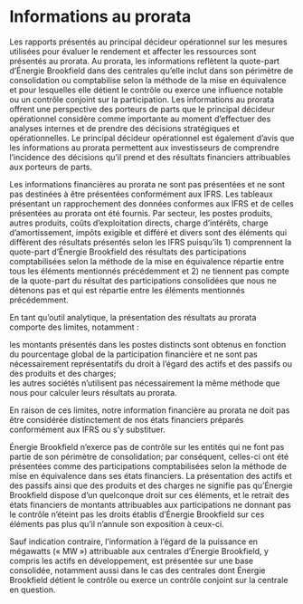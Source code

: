 # Informations au prorata

Les rapports présentés au principal décideur opérationnel sur les mesures utilisées pour évaluer le rendement et affecter les ressources sont présentés au prorata. Au prorata, les informations reflètent la quote-part d’Énergie Brookfield dans des centrales qu’elle inclut dans son périmètre de consolidation ou comptabilise selon la méthode de la mise en équivalence et pour lesquelles elle détient le contrôle ou exerce une influence notable ou un contrôle conjoint sur la participation. Les informations au prorata offrent une perspective des porteurs de parts que le principal décideur opérationnel considère comme importante au moment d’effectuer des analyses internes et de prendre des décisions stratégiques et opérationnelles. Le principal décideur opérationnel est également d’avis que les informations au prorata permettent aux investisseurs de comprendre l’incidence des décisions qu’il prend et des résultats financiers attribuables aux porteurs de parts.

Les informations financières au prorata ne sont pas présentées et ne sont pas destinées à être présentées conformément aux IFRS. Les tableaux présentant un rapprochement des données conformes aux IFRS et de celles présentées au prorata ont été fournis. Par secteur, les postes produits, autres produits, coûts d’exploitation directs, charge d’intérêts, charge d’amortissement, impôts exigible et différé et divers sont des éléments qui diffèrent des résultats présentés selon les IFRS puisqu’ils 1) comprennent la quote-part d’Énergie Brookfield des résultats des participations comptabilisées selon la méthode de la mise en équivalence répartie entre tous les éléments mentionnés précédemment et 2) ne tiennent pas compte de la quote-part du résultat des participations consolidées que nous ne détenons pas et qui est répartie entre les éléments mentionnés précédemment.

En tant qu’outil analytique, la présentation des résultats au prorata comporte des limites, notamment :

les montants présentés dans les postes distincts sont obtenus en fonction du pourcentage global de la participation financière et ne sont pas nécessairement représentatifs du droit à l’égard des actifs et des passifs ou des produits et des charges;   
les autres sociétés n’utilisent pas nécessairement la même méthode que nous pour calculer leurs résultats au prorata.

En raison de ces limites, notre information financière au prorata ne doit pas être considérée distinctement de nos états financiers préparés conformément aux IFRS ou s’y substituer.

Énergie Brookfield n’exerce pas de contrôle sur les entités qui ne font pas partie de son périmètre de consolidation; par conséquent, celles-ci ont été présentées comme des participations comptabilisées selon la méthode de mise en équivalence dans ses états financiers. La présentation des actifs et des passifs ainsi que des produits et des charges ne signifie pas qu’Énergie Brookfield dispose d’un quelconque droit sur ces éléments, et le retrait des états financiers de montants attribuables aux participations ne donnant pas le contrôle n’éteint pas les droits établis d’Énergie Brookfield sur ces éléments pas plus qu’il n’annule son exposition à ceux-ci.

Sauf indication contraire, l’information à l’égard de la puissance en mégawatts (« MW ») attribuable aux centrales d’Énergie Brookfield, y compris les actifs en développement, est présentée sur une base consolidée, notamment aussi dans le cas des centrales dont Énergie Brookfield détient le contrôle ou exerce un contrôle conjoint sur la centrale en question.